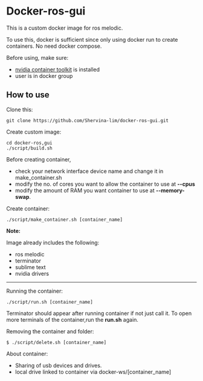 # Docker-ros-gui

This is a custom docker image for ros melodic. 

To use this, docker is sufficient since only using docker run to create containers. No need docker compose.

Before using, make sure:

- [nvidia container toolkit](https://docs.nvidia.com/datacenter/cloud-native/container-toolkit/install-guide.html#docker) is installed
- user is in docker group

## How to use

Clone this:

	git clone https://github.com/Shervina-lim/docker-ros-gui.git

Create custom image:	

	cd docker-ros,gui	
	./script/build.sh

Before creating container, 

- check your network interface device name and change it in make_container.sh 
- modify the no. of cores you want to allow the container to use at **--cpus**
- modify the amount of RAM you want container to use at **--memory-swap**.

Create container:

	./script/make_container.sh [container_name]

**Note:** 

Image already includes the following:

- ros melodic
- terminator
- sublime text
- nvidia drivers 

---

Running the container:

	./script/run.sh [container_name]

Terminator should appear after running container if not just call it. To open more terminals of the container,run the **run.sh** again.

Removing the container and folder:

	$ ./script/delete.sh [container_name]

About container:

- Sharing of usb devices and drives.
- local drive linked to container via docker-ws/[container_name]


